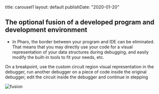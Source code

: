 title: carousel1layout: defaultpublishDate: "2020-01-20"<div class="featureRow odd"><div class="featureColumn"><h2><a id="The_optional_fusion_of_a_developed_program_and_development_environment_6"></a>The optional fusion of a developed program and development environment</h2><ul><li>In Pharo, the border between your program and IDE can be eliminated. That means that you may directly use your code for a visual representation of your data structures during debugging, and easily modify the built-in tools to fit your needs, etc.</li></ul><p class="pictureDescription">On a breakpoint, use the custom circuit region visual representation in the debugger, run another debugger on a piece of code inside the original debugger, edit the circuit inside the debugger and continue in stepping</p></div><div class="pictureColumn"><img src="https://files.pharo.org/web-images/carousel/fusion.gif" alt="fusion"></div></div>